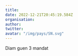 ```yaml
---
title: 
date: 2022-12-21T20:45:19.584Z
organisation: 
author: 
twitter: 
avatar: "/img/pays/SN.svg"
---
```


Diam guen 3 mandat